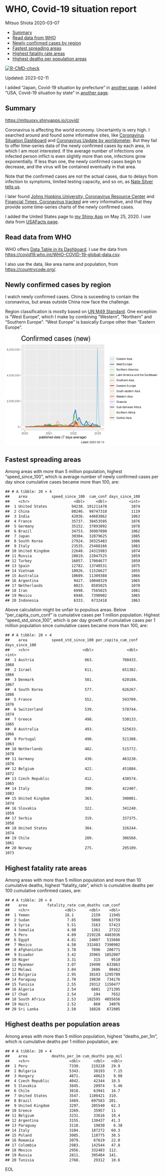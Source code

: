 WHO, Covid-19 situation report
================
Mitsuo Shiota
2020-03-07

- <a href="#summary" id="toc-summary">Summary</a>
- <a href="#read-data-from-who" id="toc-read-data-from-who">Read data from
  WHO</a>
- <a href="#newly-confirmed-cases-by-region"
  id="toc-newly-confirmed-cases-by-region">Newly confirmed cases by
  region</a>
- <a href="#fastest-spreading-areas"
  id="toc-fastest-spreading-areas">Fastest spreading areas</a>
- <a href="#highest-fatality-rate-areas"
  id="toc-highest-fatality-rate-areas">Highest fatality rate areas</a>
- <a href="#highest-deaths-per-population-areas"
  id="toc-highest-deaths-per-population-areas">Highest deaths per
  population areas</a>

<!-- badges: start -->

[![R-CMD-check](https://github.com/mitsuoxv/covid/actions/workflows/R-CMD-check.yaml/badge.svg)](https://github.com/mitsuoxv/covid/actions/workflows/R-CMD-check.yaml)
<!-- badges: end -->

Updated: 2023-02-11

I added “Japan, Covid-19 situation by prefecture” in [another
page](Japan.md). I added “USA, Covid-19 situation by state” in [another
page](USA.md).

## Summary

<https://mitsuoxv.shinyapps.io/covid/>

Coronavirus is affecting the world economy. Uncertaintiy is very high. I
searched around and found some informative sites, like [Coronavirus
Situation
Dashboard](https://who.maps.arcgis.com/apps/opsdashboard/index.html#/c88e37cfc43b4ed3baf977d77e4a0667)
and [Coronavirus Update by
worldometer](https://www.worldometers.info/coronavirus/). But they fail
to offer time-series data of the newly confirmed cases by each area, in
which I am most interested. If the average number of infections one
infected person inflict is even slightly more than one, infections grow
exponentially. If less than one, the newly confirmed cases begin to
decrease, and the virus will be contained eventually in that area.

Note that the confirmed cases are not the actual cases, due to delays
from infection to symptoms, limited testing capacity, and so on, as
[Nate Silver tells
us](https://fivethirtyeight.com/features/coronavirus-case-counts-are-meaningless/).

I later found [Johns Hopkins University, Coronavirus Resource
Center](https://coronavirus.jhu.edu/) and [Financial Times, Coronavirus
tracked](https://www.ft.com/content/a26fbf7e-48f8-11ea-aeb3-955839e06441)
are very informative, and that they provide some time-series charts of
the newly confirmed cases.

I added the United States page to [my Shiny
App](https://mitsuoxv.shinyapps.io/covid/) on May 25, 2020. I use data
from [USAFacts
page](https://usafacts.org/visualizations/coronavirus-covid-19-spread-map/).

## Read data from WHO

WHO offers [Data Table in its Dashboard](https://covid19.who.int/table).
I use the data from
<https://covid19.who.int/WHO-COVID-19-global-data.csv>.

I also use the data, like area name and population, from
<https://countrycode.org/>.

## Newly confirmed cases by region

I watch newly confirmed cases. China is suceeding to contain the
coronavirus, but areas outside China now face the challenge.

Region classification is mostly based on [UN M49
Standard](https://unstats.un.org/unsd/methodology/m49/). One exception
is “West Europe”, which I make by combining “Western”, “Northern” and
“Southern Europe”. “West Europe” is basically Europe other than “Eastern
Europe”.

![](README_files/figure-gfm/chart-1.png)<!-- -->

## Fastest spreading areas

Among areas with more than 5 million population, highest
“speed_since_100”, which is average number of newly confirmed cases per
day since cumulative cases became more than 100, are:

    ## # A tibble: 20 × 4
    ##    area           speed_since_100  cum_conf days_since_100
    ##    <chr>                    <dbl>     <dbl>          <int>
    ##  1 United States           94238. 101211478           1074
    ##  2 China                   88246.  98747318           1119
    ##  3 India                   42036.  44683862           1063
    ##  4 France                  35737.  38453595           1076
    ##  5 Germany                 35152.  37893892           1078
    ##  6 Brazil                  34753.  36907890           1062
    ##  7 Japan                   30304.  32879625           1085
    ##  8 South Korea             27924.  30325483           1086
    ##  9 Italy                   23535.  25488166           1083
    ## 10 United Kingdom          22640.  24315983           1074
    ## 11 Russia                  20819.  22047525           1059
    ## 12 Turkey                  16057.  17004677           1059
    ## 13 Spain                   12782.  13740531           1075
    ## 14 Vietnam                 10926.  11526627           1055
    ## 15 Australia               10609.  11309388           1066
    ## 16 Argentina                9427.  10040329           1065
    ## 17 Netherlands              8023.   8585025           1070
    ## 18 Iran                     6998.   7565025           1081
    ## 19 Mexico                   6940.   7390902           1065
    ## 20 Indonesia                6333.   6732418           1063

Above calculation might be unfair to populous areas. Below
“per_capita_cum_conf” is cumulative cases per 1 million population.
Highest “speed_std_since_100”, which is per day growth of cumulative
cases per 1 million population since cumulative cases became more than
100, are:

    ## # A tibble: 20 × 4
    ##    area           speed_std_since_100 per_capita_cum_conf days_since_100
    ##    <chr>                        <dbl>               <dbl>          <int>
    ##  1 Austria                       663.             708433.           1068
    ##  2 Israel                        611.             651382.           1066
    ##  3 Denmark                       581.             620184.           1067
    ##  4 South Korea                   577.             626267.           1086
    ##  5 France                        552.             593709.           1076
    ##  6 Switzerland                   539.             578744.           1074
    ##  7 Greece                        498.             530133.           1065
    ##  8 Australia                     493.             525633.           1066
    ##  9 Portugal                      490.             521308.           1063
    ## 10 Netherlands                   482.             515772.           1070
    ## 11 Germany                       430.             463238.           1078
    ## 12 Belgium                       422.             451884.           1072
    ## 13 Czech Republic                412.             438574.           1065
    ## 14 Italy                         390.             422407.           1083
    ## 15 United Kingdom                363.             390001.           1074
    ## 16 Slovakia                      322.             341240.           1059
    ## 17 Serbia                        319.             337375.           1058
    ## 18 United States                 304.             326244.           1074
    ## 19 Chile                         289.             306568.           1061
    ## 20 Norway                        275.             295109.           1073

## Highest fatality rate areas

Among areas with more than 5 million population and more than 10
cumulative deaths, highest “fatality_rate”, which is cumulative deaths
per 100 cumulative confirmed cases, are:

    ## # A tibble: 20 × 4
    ##    area         fatality_rate cum_deaths cum_conf
    ##    <chr>                <dbl>      <dbl>    <dbl>
    ##  1 Yemen                18.1        2159    11945
    ##  2 Sudan                 7.85       5008    63759
    ##  3 Syria                 5.51       3163    57423
    ##  4 Somalia               4.98       1361    27322
    ##  5 Peru                  4.89     219228  4483036
    ##  6 Egypt                 4.81      24807   515666
    ##  7 Mexico                4.50     332483  7390902
    ##  8 Afghanistan           3.78       7896   208771
    ##  9 Ecuador               3.42      35965  1052007
    ## 10 Niger                 3.31        315     9510
    ## 11 Myanmar               3.07      19490   633863
    ## 12 Malawi                3.04       2686    88462
    ## 13 Bulgaria              2.95      38193  1295789
    ## 14 Paraguay              2.70      19830   734176
    ## 15 Tunisia               2.55      29312  1150477
    ## 16 Algeria               2.54       6881   271395
    ## 17 Chad                  2.54        194     7652
    ## 18 South Africa          2.53     102595  4055656
    ## 19 Haiti                 2.52        860    34076
    ## 20 Sri Lanka             2.50      16828   672005

## Highest deaths per population areas

Among areas with more than 5 million population, highest
“deaths_per_1m”, which is cumulative deaths per 1 million population,
are:

    ## # A tibble: 20 × 4
    ##    area           deaths_per_1m cum_deaths pop_mil
    ##    <chr>                  <dbl>      <dbl>   <dbl>
    ##  1 Peru                   7330.     219228   29.9 
    ##  2 Bulgaria               5343.      38193    7.15
    ##  3 Hungary                4871.      48623    9.98
    ##  4 Czech Republic         4042.      42344   10.5 
    ##  5 Slovakia               3845.      20974    5.46
    ##  6 Chile                  3818.      63941   16.7 
    ##  7 United States          3547.    1100421  310.  
    ##  8 Brazil                 3469.     697583  201.  
    ##  9 United Kingdom         3297.     205540   62.3 
    ## 10 Greece                 3269.      35957   11   
    ## 11 Belgium                3231.      33616   10.4 
    ## 12 Argentina              3155.     130437   41.3 
    ## 13 Paraguay               3110.      19830    6.38
    ## 14 Italy                  3104.     187272   60.3 
    ## 15 Poland                 3085.     118775   38.5 
    ## 16 Romania                3079.      67619   22.0 
    ## 17 Colombia               2983.     142544   47.8 
    ## 18 Mexico                 2956.     332483  112.  
    ## 19 Russia                 2811.     395484  141.  
    ## 20 Tunisia                2768.      29312   10.6

EOL
